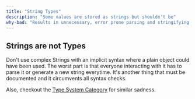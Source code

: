 ```yaml
---
title: "String Types"
description: "Some values are stored as strings but shouldn't be"
why-bad: "Results in unnecessary, error prone parsing and stringifying code."
---
```


## Strings are not Types

Don't use complex Strings with an implicit syntax
where a plain object could have been used. 
The worst part is that everyone interacting with
it has to parse it or generate a new string everytime.
It's another thing that must be documented
and it circumvents all syntax checks.

Also, checkout the [Type System Category](/categories/typing) for similar sadness.
